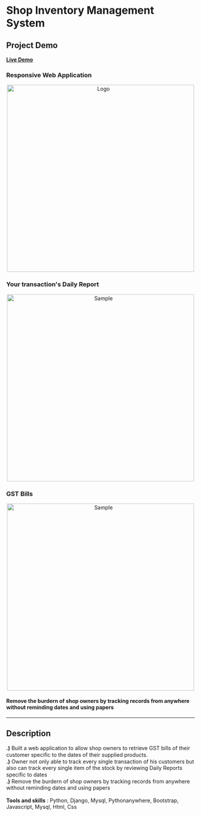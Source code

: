# Shop Inventory Management System

## Project Demo
<a alt="Shop Inventory Website" href="https://starenterprises.pythonanywhere.com/">
  <b>Live Demo</b>
</a>

### Responsive Web Application
<p align="center">
  <a alt="Shop Inventory Website" href="https://starenterprises.pythonanywhere.com/">
    <img alt="Logo" src="https://shub.pythonanywhere.com/media/images/fourth_image2_gJeV1Kx.png" height="500" /> 
  </a>
</p>

### Your transaction's Daily Report
<p align="center">
  <a alt="Shop Inventory Website" href="https://starenterprises.pythonanywhere.com/">
    <img alt="Sample" src="https://shub.pythonanywhere.com/media/images/Daily-report-view_x9k7OnK.png" height="500" />
  </a>
</p>

### GST Bills
<p align="center">
  <a alt="Shop Inventory Website" href="https://starenterprises.pythonanywhere.com/">
    <img alt="Sample" src="https://shub.pythonanywhere.com/media/images/Customer-gst-bill-view.png" height="500" />
  </a>
</p>

<p align="center">
    <h4>Remove the burdern of shop owners by tracking records from anywhere
without reminding dates and using papers</h4>
</p>

---

## Description
<b>.)</b> Built a web application to allow shop owners to retrieve GST bills of their customer speciﬁc to the dates of their supplied products. <br>
<b>.)</b> Owner not only able to track every single transaction of his customers but also can track every single item of the stock by reviewing Daily Reports
speciﬁc to dates<br>
<b>.)</b> Remove the burdern of shop owners by tracking records from anywhere
without reminding dates and using papers <br>
<br>
<b>Tools and skills</b> : Python, Django, Mysql, Pythonanywhere, Bootstrap, Javascript, Mysql, Html, Css
<br>
<br>
